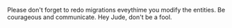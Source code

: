 Please don't forget to redo migrations eveythime you modify the entities.
Be courageous and communicate.  Hey Jude, don't be a fool.